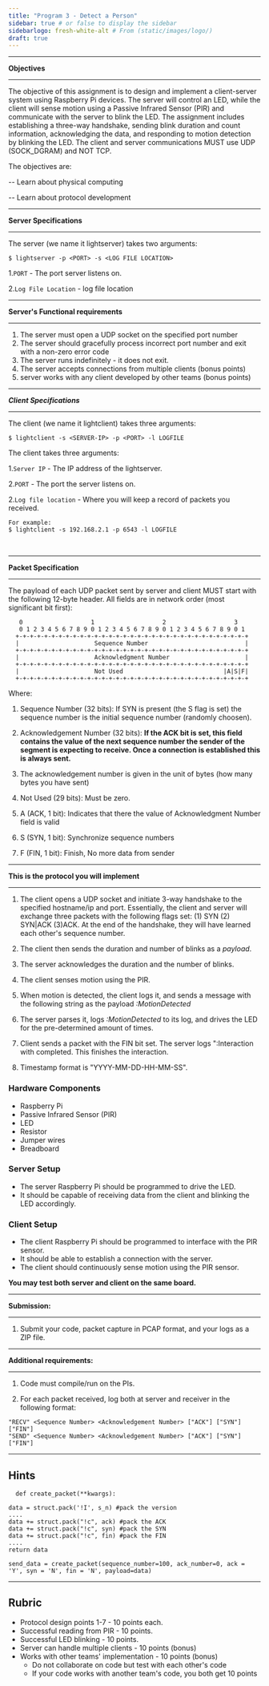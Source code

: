 ```yaml
---
title: "Program 3 - Detect a Person"
sidebar: true # or false to display the sidebar
sidebarlogo: fresh-white-alt # From (static/images/logo/)
draft: true
---
```

___
**Objectives**
___

The objective of this assignment is to design and implement a client-server system using Raspberry Pi devices. The server will control an LED, while the client will sense motion using a Passive Infrared Sensor (PIR) and communicate with the server to blink the LED. The assignment includes establishing a three-way handshake, sending blink duration and count information, acknowledging the data, and responding to motion detection by blinking the LED. The client and server communications MUST use UDP (SOCK_DGRAM) and NOT TCP.

The objectives are:

-- Learn about physical computing

-- Learn about protocol development

___
**Server Specifications**
___
The server (we name it lightserver) takes two arguments:

```
$ lightserver -p <PORT> -s <LOG FILE LOCATION> 
```

1.```PORT``` - The port server listens on.

2.```Log File Location``` - log file location

___
**Server's Functional requirements**
___
   1. The server must open a UDP socket on the specified port number
   2. The server should gracefully process incorrect port number and exit with a non-zero error code
   5. The server runs indefinitely - it does not exit.
   6. The server accepts connections from multiple clients (bonus points)
   7. server works with any client developed by other teams (bonus points)

___
***Client Specifications***
___

The client (we name it lightclient) takes three arguments:
<br>

```
$ lightclient -s <SERVER-IP> -p <PORT> -l LOGFILE 
```

The client takes three arguments:

1.```Server IP``` - The IP address of the lightserver.

2.```PORT``` - The port the server listens on.

2.```Log file location``` - Where you will keep a record of packets you received.


```
For example:
$ lightclient -s 192.168.2.1 -p 6543 -l LOGFILE
```
<br>

___
**Packet Specification**
___
The payload of each UDP packet sent by server and client MUST start with the following 12-byte header. All fields are in network order (most significant bit first):

```
   0                   1                   2                   3
   0 1 2 3 4 5 6 7 8 9 0 1 2 3 4 5 6 7 8 9 0 1 2 3 4 5 6 7 8 9 0 1
  +-+-+-+-+-+-+-+-+-+-+-+-+-+-+-+-+-+-+-+-+-+-+-+-+-+-+-+-+-+-+-+-+
  |                     Sequence Number                           |
  +-+-+-+-+-+-+-+-+-+-+-+-+-+-+-+-+-+-+-+-+-+-+-+-+-+-+-+-+-+-+-+-+
  |                     Acknowledgment Number                     |
  +-+-+-+-+-+-+-+-+-+-+-+-+-+-+-+-+-+-+-+-+-+-+-+-+-+-+-+-+-+-+-+-+
  |                     Not Used                            |A|S|F|
  +-+-+-+-+-+-+-+-+-+-+-+-+-+-+-+-+-+-+-+-+-+-+-+-+-+-+-+-+-+-+-+-+
```
Where:

1. Sequence Number (32 bits): If SYN is present (the S flag is set) the sequence number is the initial sequence number (randomly choosen).

3. Acknowledgement Number (32 bits): **If the ACK bit is set, this field contains the value of the next sequence number the sender of the segment is expecting to receive. Once a connection is established this is always sent.**

4. The acknowledgement number is given in the unit of bytes (how many bytes you have sent)

6. Not Used (29 bits): Must be zero.

7. A (ACK, 1 bit): Indicates that there the value of Acknowledgment Number field is valid

8. S (SYN, 1 bit): Synchronize sequence numbers

9. F (FIN, 1 bit): Finish, No more data from sender


___
**This is the protocol you will implement**
___

1. The client opens a UDP socket and initiate 3-way handshake to the specified hostname/ip and port.  Essentially, the client and server will exchange three packets with the following flags set: (1) SYN (2) SYN|ACK (3)ACK. At the end of the handshake, they will have learned each other's sequence number.

2. The client then sends the duration and number of blinks as a *payload*.

3. The server acknowledges the duration and the number of blinks.

4. The client senses motion using the PIR.

5. When motion is detected, the client logs it, and sends a message with the following string as the payload *<Timestamp>:MotionDetected*

6. The server parses it, logs *<Timestamp>:MotionDetected* to its log, and drives the LED for the pre-determined amount of times.

8. Client sends a packet with the FIN bit set. The server logs "<Timestamp>:Interaction with <client> completed. This finishes the interaction.

7. Timestamp format is "YYYY-MM-DD-HH-MM-SS".

### Hardware Components
- Raspberry Pi
- Passive Infrared Sensor (PIR)
- LED
- Resistor
- Jumper wires
- Breadboard

### Server Setup
- The server Raspberry Pi should be programmed to drive the LED.
- It should be capable of receiving data from the client and blinking the LED accordingly.

### Client Setup
- The client Raspberry Pi should be programmed to interface with the PIR sensor.
- It should be able to establish a connection with the server.
- The client should continuously sense motion using the PIR sensor.

**You may test both server and client on the same board.**

___
**Submission:**
___
1. Submit your code, packet capture in PCAP format, and your logs as a ZIP file.

___
**Additional requirements:**
___
1. Code must compile/run on the PIs.

2. For each packet received, log both at server and receiver in the following format:
```
"RECV" <Sequence Number> <Acknowledgement Number> ["ACK"] ["SYN"] ["FIN"]
"SEND" <Sequence Number> <Acknowledgement Number> ["ACK"] ["SYN"] ["FIN"]
```
---
**Hints**
---

`  def create_packet(**kwargs):`

    data = struct.pack('!I', s_n) #pack the version
    ....
    data += struct.pack("!c", ack) #pack the ACK
    data += struct.pack("!c", syn) #pack the SYN
    data += struct.pack("!c", fin) #pack the FIN
    ....
    return data    
    
`send_data = create_packet(sequence_number=100, ack_number=0, ack = 'Y', syn = 'N', fin = 'N', payload=data)    `

---
**Rubric**
---

- Protocol design points 1-7 - 10 points each.
- Successful reading from PIR - 10 points.
- Successful LED blinking - 10 points.
- Server can handle multiple clients - 10 points (bonus)
- Works with other teams' implementation - 10 points (bonus)
	- Do not collaborate on code but test with each other's code
	- If your code works with another team's code, you both get 10 points


	
